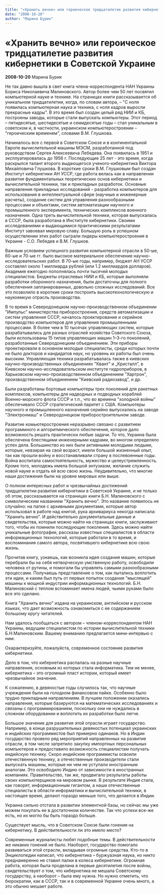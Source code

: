 ```yaml
---
title: "«Хранить вечно» или героическое тридцатилетие развития кибернетики в Советской Украине"
date: "2008-10-20"
author: "Марина Бурик"
---
```


# «Хранить вечно» или героическое тридцатилетие развития кибернетики в Советской Украине

**2008-10-20** Марина Бурик

Не так давно вышла в свет книга члена-корреспондента НАН Украины Бориса Николаевича Малиновского. Автор более чем 50 лет посвятил компьютерной науке и технике. На страницах книги рассказывается об уникальном тридцатилетии, когда, по словам автора, – "С ноля появилась компьютерная наука и техника, с ноля кадров выросли прекрасные кадры".  В это время был создан целый ряд НИИ и КБ, построены заводы, которые стали выпускать компьютеры. Этот период – пятидесятые, шестидесятые и семидесятые годы – стал уникальным в советском и, в частности, украинском компьютеростроении – "героическим временем", словами В.М. Глушкова.



Начиналось все с первой в Советском Союзе и в континентальной Европе вычислительной машины МЭСМ, разработанной под руководством Сергея Алексеевича Лебедева. Она появилась в 1951 и эксплуатировалась до 1956 г. Последующие 25 лет - это время, когда раскрылся талант второго выдающегося ученого-кибернетика Виктора Михайловича Глушкова. В короткие сроки  В.М. Глушковым был создан Институт кибернетики АН УССР, где работа велась как в направлении развития фундаментальных теоретических основ кибернетики и вычислительной техники, так и прикладных разработок. Основные направления прикладных исследований - разработка компьютеров для использования в интеллектуальной сфере (научные и инженерные расчеты), создание систем для управления разнообразными процессами и объектами, систем автоматизации научного и промышленного эксперимента, технических комплексов военного назначения. Одна треть вычислительной техники, которая выпускалась в СССР, была разработана в Институте кибернетики. Своими исследованиями и выдающимися практическими результатами Институт завоевал мировую славу. Большую роль в успешном осуществлении этих работ сыграли лидеры компьютеростроения в Украине - С.О. Лебедев и В.М. Глушков.



Важным условием успешного развития компьютерной отрасли в 50-ые, 60-ые и 70-ые гг. было высокое материальное обеспечение научно-исследовательских работ. В 70-ые годы, например, бюджет АН УССР составлял около 1 миллиарда  рублей (или 1.2 миллиардов долларов). Академия ежегодно пополнялась почти тысячей молодых специалистов. Бюджеты отраслевых НИИ и КБ, которые выполняли разработки оборонного назначения, были достаточны для полного обеспечения запланированных, довольно сложных исследований. Все это позволило в короткие сроки построить высокотехнологическую и наукоемкую отрасль производства.



В то время в Северодонецком научно-производственном объединении "Импульс" министерства приборостроения, средств автоматизации и систем управления СССР, началось проектирование и серийное производство компьютеров для управления промышленными процессами. В более чем в 10 тысячах управляющих систем, которые разрабатывались для разных отраслей хозяйства Советского Союза, были использованы 15 типов управляющих машин 1–3-го поколений, разработанные  Северодонецким объединением. Эти приборы проектировали в основном молодые специалисты, среди которых почти не было докторов и кандидатов наук, но уровень их работы был очень высоким. Управляющая техника разрабатывалась также в  киевских научно-производственных объединениях "Квант" и „Кристалл”, в Киевском научно-исследовательском институте гидроприборов, в Харьковском научно-производственном объединением "Хартрон", производственном объединением "Киевский радиозавод", и др.



Были разработаны бортовые компьютеры трех поколений для ракетных комплексов, компьютеры для надводных и подводных кораблей Военно-морского флота СССР и т.п., что во времена "холодной войны" обеспечивало СССР стратегический паритет с США. Компьютеры научного и промышленного назначения серийно выпускались на заводе "Электронмаш" и Северодонецком приборостроительном заводе.



Развитие комьютеростроения неразрывно связано с развитием программного и алгоритмического обеспечения, которое дало возможность решать практически любые задачи. То что, Украина была обеспечена блестящими инженерными кадрами, во многом определяло успех дела. Большинство из них были активными молодыми людьми, которые, невзирая на свой возраст, имели большой жизненный опыт, так как прошли войну и восстанавливали страну в послевоенные годы. Война воспитала самостоятельность, мужество и целеустремленность. Кроме того, молодежь имела большой энтузиазм, желание служить новой науке и отдать ей всю свою жизнь. Неудивительно, что многие наши достижения были на уровне мировых или выше.



О полном интересных работ и чрезвычайных достижений тридцатилетии развития кибернетики в Советской Украине, и не только об этом, рассказывается на страницах книги Б.Н. Малиновского с символическим названием "Хранить вечно". Это название появилось не случайно: на папке с архивными документами, которые автор использовал в работе над книгой, рука архивариуса некогда написала: "Хранить вечно". И действительно документальные данные и свидетельства, которые можно найти на  страницах книги, заслуживают того, чтобы их помнили последующие поколения. Здесь можно найти уникальные фотографии, рассказы известных специалистов в области информационных технологий, которые работали в то время, и воспоминания самого автора, посвятившего кибернетике всю свою жизнь.



Прочитав книгу, узнаешь, как возникла идея создания машин, которые перебрали бы на себя нетворческую умственную работу, освободили человека от рутины, и помогали бы управлять самыми разнообразными процессами. Получаешь представление о том, как пытались  воплотить эти идеи, и каким был путь от первых попыток создания "мыслящей" машины к мощной индустрии информационных технологий. Б.Н. Малиновский с теплом вспоминает имена людей, чьими руками было все это сделано.



Книга "Хранить вечно" издана на украинском, английском и русcком языках, что дает возможность ознакомиться с ее содержанием большому кругу читателей.



Нам удалось пообщаться с автором – членом-корреспондентом НАН Украины, ведущим специалистом по истории вычислительной техники Б.Н.Малиновским. Вашему вниманию предлагается мини-интервью с ним:



Охарактеризуйте, пожалуйста, современное состояние развития кибернетики.



Дело в том, что кибернетика распалась на разные научные направления, основным из которых стала информатика. Тем не менее, кибернетика – это огромный пласт истории, который имеет чрезвычайное значение.

К сожалению, в девяностые годы случилось так, что научные учреждения были на голодном финансовом пайке. Особенно было трудно прикладным направлениям. В лучшем положении оказались направления, которые базируются на математических исследованиях и связаны с программированием, поскольку они не нуждались в сложном оборудовании и воплотить их разработки было легче.



Большое значение для развития этой отрасли играет государство. Например, в конце разрушительных девяностых потенциал украинских и индийских программистов был примерно одинаков. Но в Индии государство провело ряд мероприятий направленных на развитие отрасли, в том числе запретило закупку импортных персональных компьютеров и предоставило возможность специалистам получать индийскую технику. Скоро индийские программисты освоили отечественную технику, а отечественные производители стали выпускать машины, которые ни чем не уступали иностранным аналогам. Это освободило Индию от зависимости в иностранных компаниях. Правительство, так же, продвигало результаты работы своих компьютерщиков на мировом рынке. В результате Индия стала, как говорят, информационным гигантом, а наши отечественные специалисты в области информатики и вычислительной техники, в настоящее время, делают гораздо меньше того, что делается в Индии.



Украина сильно отстала в развитии элементной базы, но сейчас мы уже можем покупать ее в достаточном количестве. Так что успехи все-же есть, но их могло бы быть гораздо больше.



Существует мысль, что в Советском Союзе были гонения на кибернетику. В действительности ли это имело место?



Современные журналисты любят подобные темы. В действительности же никаких гонений не было. Наоборот, государство помогало развиваться этой отрасли, вкладывая огромные средства. Кто-то в Энциклопедии написал, что кибернетика – буржуазная наука, но никто преднамеренно не ставил палки в колеса кибернетике. Огромная работа, которая была проделана в первые десятилетия после войны, свидетельствует о том, что кибернетика не мешала Советскому государству, а наоборот – была ему нужна. Но нужно отметить, что бюрократии, как в СССР, так и в современной Украине очень много, а это обычно мешает работе.